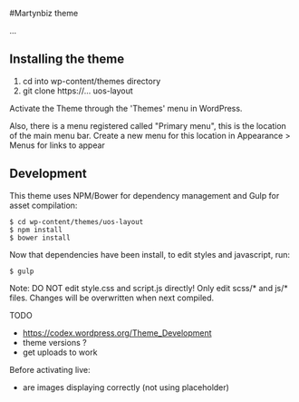 #Martynbiz theme

...

## Installing the theme

1. cd into wp-content/themes directory
2. git clone https://... uos-layout

Activate the Theme through the 'Themes' menu in WordPress.

Also, there is a menu registered called "Primary menu", this is the location of the main
menu bar. Create a new menu for this location in Appearance > Menus for links to appear

## Development

This theme uses NPM/Bower for dependency management and Gulp for asset compilation:

```
$ cd wp-content/themes/uos-layout
$ npm install
$ bower install
```

Now that dependencies have been install, to edit styles and javascript, run:

```
$ gulp
```

Note: DO NOT edit style.css and script.js directly! Only edit scss/* and js/* files.
Changes will be overwritten when next compiled.


TODO
* https://codex.wordpress.org/Theme_Development
* theme versions ?
* get uploads to work

Before activating live:
* are images displaying correctly (not using placeholder)
